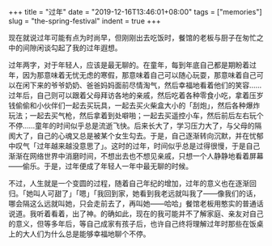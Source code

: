 +++
title = "过年"
date = "2019-12-16T13:46:01+08:00"
tags = ["memories"]
slug = "the-spring-festival"
indent = true
+++

现在就说过年可能有点为时尚早，但刚刚出去吃饭时，餐馆的老板与厨子在匆忙之中的间隙闲谈勾起了我的过年遐想。

过年两字，对于年轻人，应该是最无聊的。在童年，每到年底自己都是期盼着过年，因为那意味着无忧无虑的寒假，那意味着自己可以随心玩耍，那意味着自己可以在闲下来的爷爷奶奶、爸爸妈妈面前尽情淘气，然后幸福地看着他们的笑容……过年后，自己则可以跟着父母拜访各地的亲戚，然后吃着各种零食小吃，拿着压岁钱偷偷和小伙伴们一起去买玩具，一起去买火柴盒大小的「刮炮」，然后各种爆炸玩法；一起去买气枪，然后拿着到处噼啪；一起去买遥控小车，然后前后左右玩个不停……童年的时间似乎总是流逝飞快。后来长大了，学习压力大了，与父母的隔阂大了，自己的心魂又总是被某个女生勾去。于是，自己逐渐转向沉默，并在忧郁中叹气「过年越来越没意思了」。这时的过年，时间似乎总是过得很慢，于是自己渐渐在网络世界中消磨时间，不想出去也不想见亲戚，只想一个人静静地看着屏幕——偷乐。于是，过年便成了年轻人一年中最无聊的时候。

不过，人生就是一个变圆的过程，随着自己年纪的增加，过年的意义也在逐渐回归。「她叫人可甜了」「嗯」「我回到家，她看到我老远就叫我了——像我们的话，哪会隔这么远就叫她，只会走前去了，再叫她——哈哈」餐馆老板用憨实的普通话说道。我听着看着，出了神。的确如此，现在的我可能并不了解家庭、亲友对自己的意义，但等多年后，等自己成家有孩子后，也许自己终将理解过年时那些在饭桌上的大人们为什么总是能够幸福地聊个不停。
